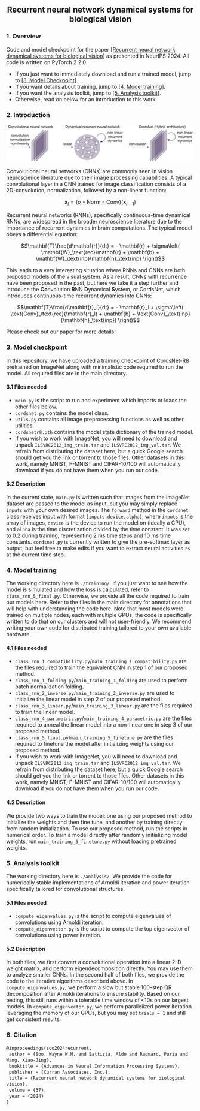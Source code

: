 <h2 align="center">Recurrent neural network dynamical systems for biological vision</h2> 

### 1. Overview
Code and model checkpoint for the paper [[Recurrent neural network dynamical systems for biological vision]](https://openreview.net/forum?id=ZZ94aLbMOK) as presented in NeurIPS 2024. All code is written on PyTorch 2.2.0. 
- If you just want to immediately download and run a trained model, jump to [[3. Model Checkpoint]](#3-model-checkpoint).
- If you want details about training, jump to [[4. Model training]](#4-model-training).
- If you want the analysis toolkit, jump to [[5. Analysis toolkit]](#5-analysis-toolkit).
- Otherwise, read on below for an introduction to this work.

### 2. Introduction
<p align="center">
  <img src="/figure.png" width="600">
</p>

Convolutional neural networks (CNNs) are commonly seen in vision neuroscience literature due to their image processing capabilities. A typical convolutional layer in a CNN trained for image classification consists of a 2D-convolution, normalization, followed by a non-linear function:
```math
\mathbf{x}_l = (\sigma \circ \text{Norm} \circ \text{Conv})(\mathbf{x}_{l-1})
```

Recurrent neural networks (RNNs), specifically continuous-time dynamical RNNs, are widespread in the broader neuroscience literature due to the importance of recurrent dynamics in brain computations. The typical model obeys a differential equation:
```math
\mathbf{T}\frac{d\mathbf{r}}{dt} = - \mathbf{r} + \sigma\left( \mathbf{W}_\text{rec}\mathbf{r} + \mathbf{b} + \mathbf{W}_\text{inp}\mathbf{h}_\text{inp} \right)
```

This leads to a very interesting situation where RNNs and CNNs are both proposed models of the visual system. As a result, CNNs with recurrence have been proposed in the past, but here we take it a step further and introduce the **Co**nvolution **R**NN **D**ynamical **S**ystem, or CordsNet, which introduces continuous-time recurrent dynamics into CNNs:
```math
\mathbf{T}\frac{d\mathbf{r}_l}{dt} = - \mathbf{r}_l + \sigma\left( \text{Conv}_\text{rec}(\mathbf{r}_l) + \mathbf{b} + \text{Conv}_\text{inp}(\mathbf{h}_\text{inp}) \right)
```

Please check out our paper for more details! 

### 3. Model checkpoint
In this repository, we have uploaded a training checkpoint of CordsNet-R8 pretrained on ImageNet along with minimalistic code required to run the model. All required files are in the main directory.

#### 3.1 Files needed
- <code>main.py</code> is the script to run and experiment which imports or loads the other files below. <br>
- <code>cordsnet.py</code> contains the model class. <br>
- <code>utils.py</code> contains all image preprocessing functions as well as other utilities. <br>
- <code>cordsnetr8.pth</code> contains the model state dictionary of the trained model. <br>
- If you wish to work with ImageNet, you will need to download and unpack <code>ILSVRC2012_img_train.tar</code> and <code>ILSVRC2012_img_val.tar</code>. We refrain from distributing the dataset here, but a quick Google search should get you the link or torrent to those files. Other datasets in this work, namely MNIST, F-MNIST and CIFAR-10/100 will automatically download if you do not have them when you run our code.

#### 3.2 Description
In the current state, <code>main.py</code> is written such that images from the ImageNet dataset are passed to the model as input, but you may simply replace <code>inputs</code> with your own desired images. The <code>forward</code> method in the <code>cordsnet</code> class receives input with format <code>[inputs,device,alpha]</code>, where <code>inputs</code> is the array of images, <code>device</code> is the device to run the model on (ideally a GPU), and <code>alpha</code> is the time discretization divided by the time constant. It was set to 0.2 during training, representing 2 ms time steps and 10 ms time constants. <code>cordsnet.py</code> is currently written to give the pre-softmax layer as output, but feel free to make edits if you want to extract neural activities <code>rs</code> at the current time step.  

### 4. Model training
The working directory here is <code>./training/</code>. If you just want to see how the model is simulated and how the loss is calculated, refer to <code>class_rnn_5_final.py</code>. Otherwise, we provide all the code required to train our models here. Refer to the files in the main directory for annotations that will help with understanding the code here. Note that most models were trained on multiple nodes, each with multiple GPUs; the code is specifically written to do that on our clusters and will not user-friendly. We recommend writing your own code for distributed training tailored to your own available hardware. 

#### 4.1 Files needed
- <code>class_rnn_1_compatibility.py</code>/<code>main_training_1_compatibility.py</code> are the files required to train the equivalent CNN in step 1 of our proposed method. <br>
- <code>class_rnn_1_folding.py</code>/<code>main_training_1_folding</code> are used to perform batch normalization folding. <br>
- <code>class_rnn_2_inverse.py</code>/<code>main_training_2_inverse.py</code> are used to initialize the linear model in step 2 of our proposed method. <br>
- <code>class_rnn_3_linear.py</code>/<code>main_training_3_linear.py</code> are the files required to train the linear model. <br>
- <code>class_rnn_4_parametric.py</code>/<code>main_training_4_parametric.py</code> are the files required to anneal the linear model into a non-linear one in step 3 of our proposed method. <br>
- <code>class_rnn_5_final.py</code>/<code>main_training_5_finetune.py</code> are the files required to finetune the model after initializing weights using our proposed method. <br>
- If you wish to work with ImageNet, you will need to download and unpack <code>ILSVRC2012_img_train.tar</code> and <code>ILSVRC2012_img_val.tar</code>. We refrain from distributing the dataset here, but a quick Google search should get you the link or torrent to those files. Other datasets in this work, namely MNIST, F-MNIST and CIFAR-10/100 will automatically download if you do not have them when you run our code.

#### 4.2 Description
We provide two ways to train the model: one using our proposed method to initialize the weights and then fine tune, and another by training directly from random initialization. To use our proposed method, run the scripts in numerical order. To train a model directly after randomly initializing model weights, run <code>main_training_5_finetune.py</code> without loading pretrained weights. 

### 5. Analysis toolkit
The working directory here is <code>./analysis/</code>. We provide the code for numerically stable implementations of Arnoldi iteration and power iteration specifically tailored for convolutional structures. 

#### 5.1 Files needed
- <code>compute_eigenvalues.py</code> is the script to compute eigenvalues of convolutions using Arnoldi iteration. <br>
- <code>compute_eigenvector.py</code> is the script to compute the top eigenvector of convolutions using power iteration. <br>

#### 5.2 Description
In both files, we first convert a convolutional operation into a linear 2-D weight matrix, and perform eigendecomposition directly. You may use them to analyze smaller CNNs. In the second half of both files, we provide the code to the iterative algorithms described above. In <code>compute_eigenvalues.py</code>, we perform a slow but stable 100-step QR decomposition after Arnoldi iterations to ensure stability. Based on our testing, this still runs within a tolerable time window of <10s on our largest models. In <code>compute_eigenvector.py</code>, we perform parallelized power iteration leveraging the memory of our GPUs, but you may set <code>trials = 1</code> and still get consistent results.

### 6. Citation
```
@inproceedings{soo2024recurrent,
 author = {Soo, Wayne W.M. and Battista, Aldo and Radmard, Puria and Wang, Xiao-Jing},
 booktitle = {Advances in Neural Information Processing Systems},
 publisher = {Curran Associates, Inc.},
 title = {Recurrent neural network dynamical systems for biological vision},
 volume = {37},
 year = {2024}
}
```

